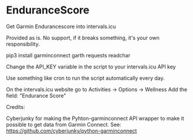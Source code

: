 # EnduranceScore
Get Garmin Endurancescore into intervals.icu

Provided as is. No support, if it breaks something, it's your own responsibility.

pip3 install garminconnect garth requests readchar

Change the API_KEY variable in the script to your intervals.icu API key

Use something like cron to run the script automatically every day.

On the intervals.icu website go to Activities -> Options -> Wellness
Add the field: "Endurance Score"

Credits:

Cyberjunky for making the Pyhton-garminconnect API wrapper to make it possible to get data from Garmin Connect.
See: https://github.com/cyberjunky/python-garminconnect
